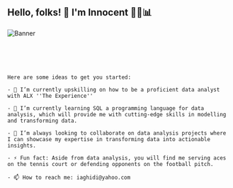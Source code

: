 ## Hello, folks! 👋 I'm Innocent 👨‍💻📊 

![Banner](https://www.canva.com/design/DAGF2mdSRKE/nOZT-1CfddCfrFP_B4KcwA/view?utm_content=DAGF2mdSRKE&utm_campaign=designshare&utm_medium=link&utm_source=editor)
```





Here are some ideas to get you started:

- 🔭 I’m currently upskilling on how to be a proficient data analyst with ALX ''The Experience''

- 🌱 I’m currently learning SQL a programming language for data analysis, which will provide me with cutting-edge skills in modelling and transforming data.

- 👯 I’m always looking to collaborate on data analysis projects where I can showcase my expertise in transforming data into actionable insights.

- ⚡ Fun fact: Aside from data analysis, you will find me serving aces on the tennis court or defending opponents on the football pitch.

- 📫 How to reach me: iaghidi@yahoo.com
